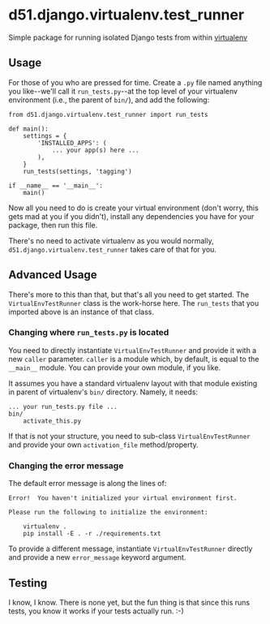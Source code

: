 d51.django.virtualenv.test\_runner
==================================
Simple package for running isolated Django tests from within [virtualenv][]


Usage
-----
For those of you who are pressed for time.  Create a `.py` file named anything
you like--we'll call it `run_tests.py`--at the top level of your virtualenv
environment (i.e., the parent of `bin/`), and add the following:

    from d51.django.virtualenv.test_runner import run_tests

    def main():
        settings = {
            'INSTALLED_APPS': (
                ... your app(s) here ...
            ),
        }
        run_tests(settings, 'tagging')

    if __name__ == '__main__':
        main()

Now all you need to do is create your virtual environment (don't worry, this
gets mad at you if you didn't), install any dependencies you have for your
package, then run this file.

There's no need to activate virtualenv as you would normally,
`d51.django.virtualenv.test_runner` takes care of that for you.


Advanced Usage
--------------
There's more to this than that, but that's all you need to get started.  The
`VirtualEnvTestRunner` class is the work-horse here.  The `run_tests` that you
imported above is an instance of that class.

### Changing where `run_tests.py` is located
You need to directly instantiate `VirtualEnvTestRunner` and provide it with a
new `caller` parameter.  `caller` is a module which, by default, is equal to
the `__main__` module.  You can provide your own module, if you like.

It assumes you have a standard virtualenv layout with that module existing in
parent of virtualenv's `bin/` directory.  Namely, it needs:

    ... your run_tests.py file ...
    bin/
        activate_this.py

If that is not your structure, you need to sub-class `VirtualEnvTestRunner`
and provide your own `activation_file` method/property.

### Changing the error message
The default error message is along the lines of:

    Error!  You haven't initialized your virtual environment first.

    Please run the following to initialize the environment:

        virtualenv .
        pip install -E . -r ./requirements.txt

To provide a different message, instantiate `VirtualEnvTestRunner` directly and
provide a new `error_message` keyword argument.


Testing
-------
I know, I know.  There is none yet, but the fun thing is that since this
runs tests, you know it works if your tests actually run.  :-)


[virtualenv]: http://virtualenv.openplans.org/


